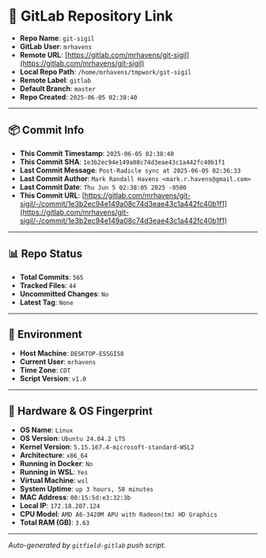 # 🔗 GitLab Repository Link

- **Repo Name**: `git-sigil`
- **GitLab User**: `mrhavens`
- **Remote URL**: [https://gitlab.com/mrhavens/git-sigil](https://gitlab.com/mrhavens/git-sigil)
- **Local Repo Path**: `/home/mrhavens/tmpwork/git-sigil`
- **Remote Label**: `gitlab`
- **Default Branch**: `master`
- **Repo Created**: `2025-06-05 02:38:40`

---

## 📦 Commit Info

- **This Commit Timestamp**: `2025-06-05 02:38:40`
- **This Commit SHA**: `1e3b2ec94e149a08c74d3eae43c1a442fc40b1f1`
- **Last Commit Message**: `Post-Radicle sync at 2025-06-05 02:36:33`
- **Last Commit Author**: `Mark Randall Havens <mark.r.havens@gmail.com>`
- **Last Commit Date**: `Thu Jun 5 02:38:05 2025 -0500`
- **This Commit URL**: [https://gitlab.com/mrhavens/git-sigil/-/commit/1e3b2ec94e149a08c74d3eae43c1a442fc40b1f1](https://gitlab.com/mrhavens/git-sigil/-/commit/1e3b2ec94e149a08c74d3eae43c1a442fc40b1f1)

---

## 📊 Repo Status

- **Total Commits**: `565`
- **Tracked Files**: `44`
- **Uncommitted Changes**: `No`
- **Latest Tag**: `None`

---

## 🧽 Environment

- **Host Machine**: `DESKTOP-E5SGI58`
- **Current User**: `mrhavens`
- **Time Zone**: `CDT`
- **Script Version**: `v1.0`

---

## 🧬 Hardware & OS Fingerprint

- **OS Name**: `Linux`
- **OS Version**: `Ubuntu 24.04.2 LTS`
- **Kernel Version**: `5.15.167.4-microsoft-standard-WSL2`
- **Architecture**: `x86_64`
- **Running in Docker**: `No`
- **Running in WSL**: `Yes`
- **Virtual Machine**: `wsl`
- **System Uptime**: `up 3 hours, 58 minutes`
- **MAC Address**: `00:15:5d:e3:32:3b`
- **Local IP**: `172.18.207.124`
- **CPU Model**: `AMD A6-3420M APU with Radeon(tm) HD Graphics`
- **Total RAM (GB)**: `3.63`

---

_Auto-generated by `gitfield-gitlab` push script._
